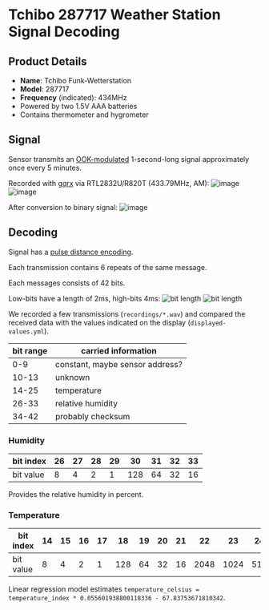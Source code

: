 # Tchibo 287717 Weather Station Signal Decoding

## Product Details

- **Name**: Tchibo Funk-Wetterstation
- **Model**: 287717
- **Frequency** (indicated): 434MHz
- Powered by two 1.5V AAA batteries
- Contains thermometer and hygrometer

## Signal

Sensor transmits an [OOK-modulated](https://en.wikipedia.org/wiki/On%E2%80%93off_keying)
1-second-long signal approximately once every 5 minutes.

Recorded with [gqrx](https://gqrx.dk/) via RTL2832U/R820T (433.79MHz, AM):
![image](docs/img/gqrx_20201217_135504_433790000.silences-shortened-0.1s.wav/entire-signal.svg)
![image](docs/img/gqrx_20201217_135504_433790000.silences-shortened-0.1s.wav/message-signal.svg)

After conversion to binary signal:
![image](docs/img/gqrx_20201217_135504_433790000.silences-shortened-0.1s.wav/entire-signal-digitalized.svg)

## Decoding

Signal has a [pulse distance encoding](https://www.mikrocontroller.net/articles/IRMP_-_english#Pulse_Distance).

Each transmission contains 6 repeats of the same message.

Each messages consists of 42 bits.

Low-bits have a length of 2ms, high-bits 4ms:
![bit length](docs/img/20201222T114639+0100_1800000Hz.cf32/inspectrum/short.png)
![bit length](docs/img/20201222T114639+0100_1800000Hz.cf32/inspectrum/long.png)

We recorded a few transmissions (`recordings/*.wav`)
and compared the received data with the values indicated on the display (`displayed-values.yml`).

| bit range | carried information                                    |
|-----------|--------------------------------------------------------|
| 0-9       | constant, maybe sensor address?                        |
| 10-13     | unknown                                                |
| 14-25     | temperature                                            |
| 26-33     | relative humidity                                      |
| 34-42     | probably checksum                                      |

### Humidity

| bit index | 26 | 27 | 28 | 29 | 30  | 31 | 32 | 33 |
|-----------|----|----|----|----|-----|----|----|----|
| bit value | 8  | 4  | 2  | 1  | 128 | 64 | 32 | 16 |

Provides the relative humidity in percent.

### Temperature

| bit index | 14 | 15 | 16 | 17 | 18  | 19 | 20 | 21 |  22  |  23  | 24  | 25  |
|-----------|----|----|----|----|-----|----|----|----|------|------|-----|-----|
| bit value | 8  | 4  | 2  | 1  | 128 | 64 | 32 | 16 | 2048 | 1024 | 512 | 256 |

Linear regression model estimates
`temperature_celsius = temperature_index * 0.055601938800118336 - 67.83753671810342`.
